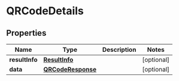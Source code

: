 
# QRCodeDetails

## Properties
Name | Type | Description | Notes
------------ | ------------- | ------------- | -------------
**resultInfo** | [**ResultInfo**](ResultInfo.md) |  |  [optional]
**data** | [**QRCodeResponse**](QRCodeResponse.md) |  |  [optional]





